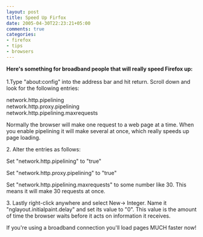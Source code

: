 ```yaml
---
layout: post
title: Speed Up Firfox
date: 2005-04-30T22:23:21+05:00
comments: true
categories:
- firefox
- tips
- browsers
---
```

<p><strong> Here's something for broadband people that will really speed Firefox up:<br />
</strong><br />
1.Type "about:config" into the address bar and hit return. Scroll down and look for the following entries:</p>
<p>network.http.pipelining<br />
network.http.proxy.pipelining<br />
network.http.pipelining.maxrequests</p>
<p>Normally the browser will make one request to a web page at a time. When you enable pipelining it will make several at once, which really speeds up page loading.</p>
<p>2. Alter the entries as follows:</p>
<p>Set "network.http.pipelining" to "true"</p>
<p>Set "network.http.proxy.pipelining" to "true"</p>
<p>Set "network.http.pipelining.maxrequests" to some number like 30. This means it will make 30 requests at once.</p>
<p>3. Lastly right-click anywhere and select New-&gt; Integer. Name it "nglayout.initialpaint.delay" and set its value to "0". This value is the amount of time the browser waits before it acts on information it receives.</p>
<p>If you're using a broadband connection you'll load pages MUCH faster now!
</p>
